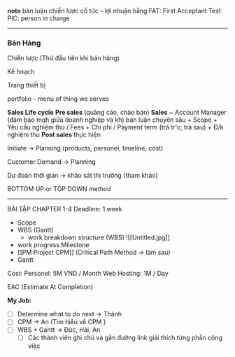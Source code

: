 **note**
bàn luận chiến lược
cổ tức - lợi nhuận hằng 
FAT: First Acceptant Test
PIC: person in charge

---
### Bán Hàng

Chiến lược (Thứ đầu tiên khi bán hàng)

Kế hoạch

Trang thiết bị

portfolio - menu of thing we serves

**Sales Life cycle**
**Pre sales** (quảng cáo, chào bán)
**Sales** ~ Account Manager (đảm bảo mqh giữa doanh nghiệp và kh)
	bàn luận chuyên sâu
	+ Scope 
	+ Yêu cầu nghiệm thu / Fees
	+ Chi phí / Payment term (trả tr'c, trả sau)
	+ Đ/k nghiệm thu
**Post sales**
	thực hiện

Initiate -> Planning (products, personel, timeline, cost)

Customer Demand -> Planning 

Dự đoán thời gian -> khảo sát thị trường (tham khảo)

BOTTOM UP or TOP DOWN method

---

BÀI TẬP CHAPTER 1-4
Deadline: 1 week

+ Scope
+ WBS (Gantt)
	+ work breakdown structure (WBS) 
		![[Untitled.jpg]]
+ work progress Milestone
+ [[PM Project CPM]] (Critical Path Method -> làm sau)
+ Gantt

Cost: 
	Personel: 5M VND / Month
	Web Hosting: 1M / Day

EAC (Estimate At Completion)

**My Job:** 
- [ ] Determine what to do next -> Thành
- [ ] CPM -> An (Tìm hiểu về CPM )
- [ ] WBS + Gantt -> Đức, Hải, An
	- [ ] Các thành viên ghi chú và gắn đường link giải thích từng phần công việc